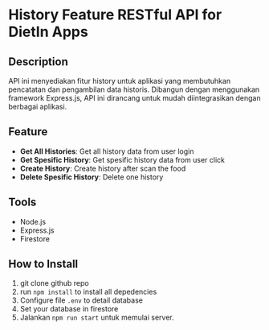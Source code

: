 # History Feature RESTful API for DietIn Apps

## Description

API ini menyediakan fitur history untuk aplikasi yang membutuhkan pencatatan dan pengambilan data historis. Dibangun dengan menggunakan framework Express.js, API ini dirancang untuk mudah diintegrasikan dengan berbagai aplikasi.

## Feature

- **Get All Histories**: Get all history data from user login
- **Get Spesific History**: Get spesific history data from user click
- **Create History**: Create history after scan the food
- **Delete Spesific History**: Delete one history

## Tools

- Node.js
- Express.js
- Firestore

## How to Install

1. git clone github repo
2. run `npm install` to install all depedencies
3. Configure file `.env` to detail database
4. Set your database in firestore
5. Jalankan `npm run start` untuk memulai server.
